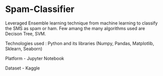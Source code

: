 # Spam-Classifier

Leveraged Ensemble learning technique from machine learning to classify the SMS as spam or ham. Few amang the many algorithms used are Decison Tree, SVM.

Technologies used : Python and its libraries (Numpy, Pandas, Matplotlib, Sklearn, Seaborn)

Platform - Jupyter Notebook

Dataset - Kaggle
